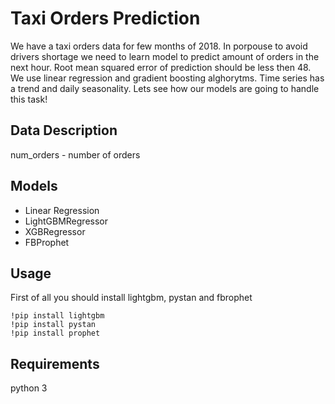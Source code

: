 # Taxi Orders Prediction

We have a taxi orders data for few months of 2018. In porpouse to avoid drivers shortage we need to learn model to predict amount of orders in the next hour. Root mean squared error of prediction should be less then 48. We use linear regression and gradient boosting alghorytms. Time series has a trend and daily seasonality. Lets see how our models are going to handle this task!

## Data Description

num_orders - number of orders

## Models
- Linear Regression
- LightGBMRegressor
- XGBRegressor
- FBProphet

## Usage
First of all you should install lightgbm, pystan and fbrophet

```
!pip install lightgbm
!pip install pystan
!pip install prophet
```

## Requirements
python 3
